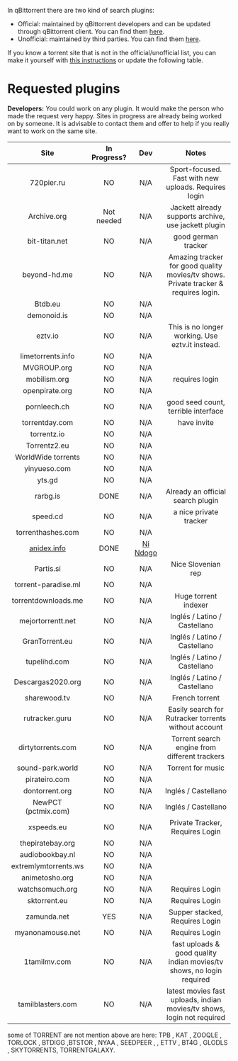 In qBittorrent there are two kind of search plugins:
* Official: maintained by qBittorrent developers and can be updated through qBittorrent client. You can find them [here](https://github.com/qbittorrent/search-plugins/tree/master/nova3/engines).
* Unofficial: maintained by third parties. You can find them [here](https://github.com/qbittorrent/search-plugins/wiki/Unofficial-search-plugins).

If you know a torrent site that is not in the official/unofficial list, you can make it yourself with [this instructions](https://github.com/qbittorrent/search-plugins/wiki/How-to-write-a-search-plugin) or update the following table.

# Requested plugins

**Developers:** You could work on any plugin. It would make the person who made the request very happy. Sites in progress are already being worked on by someone. It is advisable to contact them and offer to help if you really want to work on the same site.

|      Site            |  In Progress? |  Dev   |             Notes              |  
| :-------------------:|:-------------:| :-----:| :----------------------------: |
|   720pier.ru         |       NO      |  N/A   |   Sport-focused. Fast with new uploads. Requires login   |
|   Archive.org        | Not needed    |  N/A   |   Jackett already supports archive, use jackett plugin   |
|   bit-titan.net      |       NO      |  N/A   |      good german tracker       |
|   beyond-hd.me       |       NO      |  N/A   | Amazing tracker for good quality movies/tv shows. Private tracker & requires login.|
|   Btdb.eu            |       NO      |  N/A   |                                |
|   demonoid.is        |       NO      |  N/A   |                                |
|   eztv.io            |       NO      |  N/A   |   This is no longer working. Use eztv.it instead.   |
|   limetorrents.info  |       NO      |  N/A   |                                |
|   MVGROUP.org        |       NO      |  N/A   |                                |  
|   mobilism.org       |       NO      |  N/A   | requires login                 |
|   openpirate.org     |       NO      |  N/A   |                                |
|   pornleech.ch       |       NO      |  N/A   | good seed count, terrible interface |
|   torrentday.com     |       NO      |  N/A   |        have invite             |
|   torrentz.io        |       NO      |  N/A   |                                |
|   Torrentz2.eu       |       NO      |  N/A   |                                |
|   WorldWide torrents |       NO      |  N/A   |                                |
|   yinyueso.com       |       NO      |  N/A   |                                |
|   yts.gd             |       NO      |  N/A   |                                |
|   rarbg.is           |      DONE     |  N/A   |   Already an official search plugin   |
|   speed.cd           |       NO      |  N/A   |    a nice private tracker      |
|   torrenthashes.com  |       NO      |  N/A   |                                |
|   [anidex.info](https://github.com/nindogo/qbtSearchScripts/raw/master/anidex.py)        |     DONE      |  [Ni Ndogo](https://github.com/nindogo)   |                                |
|   Partis.si | NO | N/A | Nice Slovenian rep |
|   torrent-paradise.ml| NO | N/A | |
|   torrentdownloads.me| NO | N/A | Huge torrent indexer |
|   mejortorrentt.net  | NO | N/A | Inglés / Latino / Castellano |
|   GranTorrent.eu     | NO | N/A | Inglés / Latino / Castellano |
|   tupelihd.com       | NO | N/A | Inglés / Latino / Castellano |
|   Descargas2020.org  | NO | N/A | Inglés / Latino / Castellano |
|   sharewood.tv       | NO | N/A | French torrent               |
|   rutracker.guru     | NO | N/A | Easily search for Rutracker torrents without account |
|   dirtytorrents.com  | NO | N/A | Torrent search engine from different trackers |
|   sound-park.world   | NO | N/A | Torrent for music            |
|   pirateiro.com      |       NO      |  N/A   |                                |
|   dontorrent.org     |       NO      |  N/A   | Inglés / Castellano            |
|   NewPCT (pctmix.com)|       NO      |  N/A   | Inglés / Castellano            |
|   xspeeds.eu         |       NO      |  N/A   | Private Tracker, Requires Login |
|   thepiratebay.org   |       NO      |  N/A   | |
|   audiobookbay.nl    |       NO      |  N/A   | |
|   extremlymtorrents.ws|      NO      |  N/A   | |
|   animetosho.org     |       NO      |  N/A   | |
|   watchsomuch.org     |       NO      |  N/A   |Requires Login |
|   sktorrent.eu     |       NO      |  N/A   |Requires Login |
|   zamunda.net     |       YES      |  N/A   |Supper stacked, Requires Login |
|   myanonamouse.net     |       NO      |  N/A   |Requires Login |
|   1tamilmv.com       |       NO      |  N/A   | fast uploads & good quality indian movies/tv shows, no login required |
|   tamilblasters.com  |       NO      |  N/A   | latest movies fast uploads, indian movies/tv shows, login not required |

some of TORRENT are not mention above are here:
TPB , KAT , ZOOQLE , TORLOCK , BTDIGG ,BTSTOR , NYAA , SEEDPEER , , ETTV , BT4G , GLODLS , SKYTORRENTS, TORRENTGALAXY. 